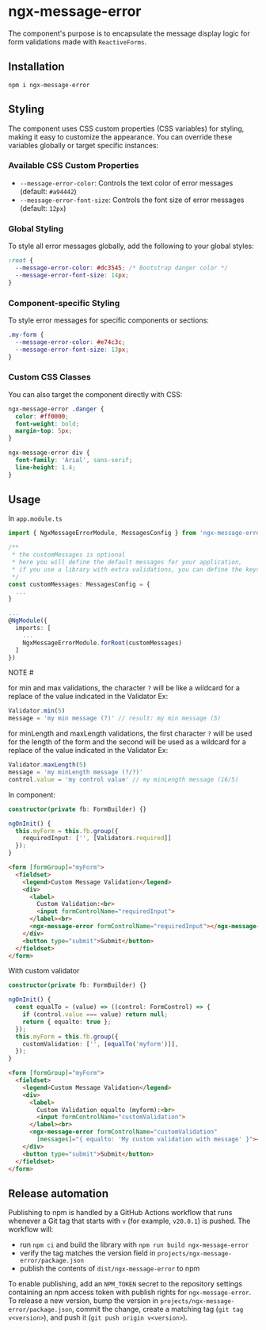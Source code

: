 # ngx-message-error

The component's purpose is to encapsulate the message display logic for form validations made with `ReactiveForms`.

## Installation

```
npm i ngx-message-error
```

## Styling

The component uses CSS custom properties (CSS variables) for styling, making it easy to customize the appearance. You can override these variables globally or target specific instances:

### Available CSS Custom Properties

- `--message-error-color`: Controls the text color of error messages (default: `#a94442`)
- `--message-error-font-size`: Controls the font size of error messages (default: `12px`)

### Global Styling

To style all error messages globally, add the following to your global styles:

```css
:root {
  --message-error-color: #dc3545; /* Bootstrap danger color */
  --message-error-font-size: 14px;
}
```

### Component-specific Styling

To style error messages for specific components or sections:

```css
.my-form {
  --message-error-color: #e74c3c;
  --message-error-font-size: 13px;
}
```

### Custom CSS Classes

You can also target the component directly with CSS:

```css
ngx-message-error .danger {
  color: #ff0000;
  font-weight: bold;
  margin-top: 5px;
}

ngx-message-error div {
  font-family: 'Arial', sans-serif;
  line-height: 1.4;
}
```

## Usage

In `app.module.ts`
``` typescript
import { NgxMessageErrorModule, MessagesConfig } from 'ngx-message-error';

/**
 * the customMessages is optional
 * here you will define the default messages for your application,
 * if you use a library with extra validations, you can define the keys here
 */
const customMessages: MessagesConfig = {
  ...
}

...
@NgModule({
  imports: [
    ...
    NgxMessageErrorModule.forRoot(customMessages)
  ]
})
```

NOTE #

for min and max validations, the character `?` will be like a wildcard for a replace of the value indicated in the Validator
Ex:
``` typescript
Validator.min(5)
message = 'my min message (?)' // result: my min message (5)
```
for minLength and maxLength validations, the first character `?` will be used for the length of the form and the second will be used as a wildcard for a replace of the value indicated in the Validator
Ex:
``` typescript
Validator.maxLength(5)
message = 'my minLength message (?/?)'
control.value = 'my control value' // my minLength message (16/5)
```

In component:
``` typescript
constructor(private fb: FormBuilder) {}

ngOnInit() {
  this.myForm = this.fb.group({
    requiredInput: ['', [Validators.required]]
  });
}
```
``` html
<form [formGroup]="myForm">
  <fieldset>
    <legend>Custom Message Validation</legend>
    <div>
      <label>
        Custom Validation:<br>
        <input formControlName="requiredInput">
      </label><br>
      <ngx-message-error formControlName="requiredInput"></ngx-message-error>
    </div>
    <button type="submit">Submit</button>
  </fieldset>
</form>
```
With custom validator
``` typescript
constructor(private fb: FormBuilder) {}

ngOnInit() {
  const equalTo = (value) => ((control: FormControl) => {
    if (control.value === value) return null;
    return { equalto: true };
  });
  this.myForm = this.fb.group({
    customValidation: ['', [equalTo('myform')]],
  });
}
```
``` html
<form [formGroup]="myForm">
  <fieldset>
    <legend>Custom Message Validation</legend>
    <div>
      <label>
        Custom Validation equalto (myform):<br>
        <input formControlName="customValidation">
      </label><br>
      <ngx-message-error formControlName="customValidation"
        [messages]="{ equalto: 'My custom validation with message' }"></ngx-message-error>
    </div>
    <button type="submit">Submit</button>
  </fieldset>
</form>
```

## Release automation

Publishing to npm is handled by a GitHub Actions workflow that runs whenever a Git tag that starts with `v` (for example, `v20.0.1`) is pushed. The workflow will:

- run `npm ci` and build the library with `npm run build ngx-message-error`
- verify the tag matches the version field in `projects/ngx-message-error/package.json`
- publish the contents of `dist/ngx-message-error` to npm

To enable publishing, add an `NPM_TOKEN` secret to the repository settings containing an npm access token with publish rights for `ngx-message-error`. To release a new version, bump the version in `projects/ngx-message-error/package.json`, commit the change, create a matching tag (`git tag v<version>`), and push it (`git push origin v<version>`).
